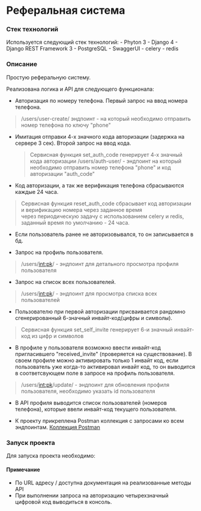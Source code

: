

# Реферальная система

### Стек технологий

Используется следующий стек технологий:
    - Phyton 3
    - Django 4
    - Django REST Framework 3
    - PostgreSQL 
    - SwaggerUI
    - celery
    - redis

### Описание

Простую реферальную систему.

Реализована логика и API для следующего функционала:

-	Авторизация по номеру телефона. Первый запрос на ввод номера телефона.
   >/users/user-create/ эндпоинт -  на который необходимо отправить номер телефона по ключу "phone"

-   Имитация отправки 4-х значного кода авторизации (задержка на сервере 3 сек). Второй запрос на ввод кода.
    >Сервисная функция set_auth_code генерирует 4-х значный кода авторизации
    /users/auth-user/ - эндпоинт на который необходимо отправить номер телефона "phone" и код авторизации "auth_code"

-	Код авторизации, а так же верификация телефона сбрасываются каждые 24 часа.
   >Сервисная функция reset_auth_code сбрасывает код авторизации и верификацию номера через заданное время  
    через периодическую задачу с использованием celery и redis, заданный время по умолчанию - 24 часа.

-	Если пользователь ранее не авторизовывался, то он записывается в бд.

-	Запрос на профиль пользователя.
   >/users/<int:pk>/ - эндпоинт для детального просмотра профиля пользователя

-	Запрос на список всех пользователей.
   >/users/<int:pk>/ - эндпоинт для просмотра списка всех пользователей

-	Пользователю при первой авторизации присваивается рандомно сгенерированный 6-значный инвайт-код(цифры и символы).
   >Сервисная функция set_self_invite генерирует 6-и значный инвайт-код из цифр и символов

-	В профиле у пользователя возможно ввести инвайт-код пригласившего "received_invite" (проверяется на существование). 
    В своем профиле можно активировать только 1 инвайт код, если пользователь уже когда-то активировал инвайт код, 
    то он выводится в соответсвующем поле в запросе на профиль пользователя.
   >/users/<int:pk>/update/ - эндпоинт для обновления профиля пользователя, необходимо указать id пользователя

-	В API профиля выводится список пользователей (номеров телефона), 
    которые ввели инвайт-код текущего пользователя.

-	К проекту прикреплена Postman коллекция с запросами ко всем эндпоинтам.
    [Коллекция Postman](https://api.postman.com/collections/27100518-47fac412-21f9-4431-a636-fa93ccd6f939?access_key=PMAT-01HAETSX6W5FZHEHBMW6ST2SWX)


### Запуск проекта

Для запуска проекта необходимо:


#### Примечание

* По URL адресу / доступна документация на реализованные методы API 
* При выполнении запроса на авторизацию четырехзначный цифровой код выводиться в консоль.

